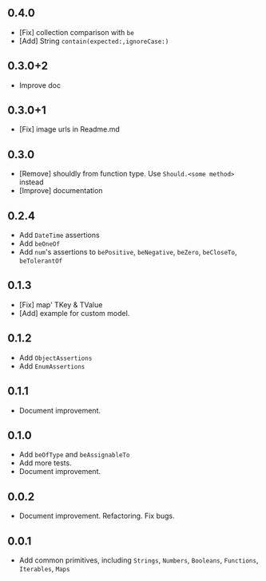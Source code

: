## 0.4.0

* [Fix] collection comparison with `be`
* [Add] String `contain(expected:,ignoreCase:)`

## 0.3.0+2

* Improve doc

## 0.3.0+1

* [Fix] image urls in Readme.md

## 0.3.0

* [Remove] shouldly from function type. Use `Should.<some method>` instead
* [Improve] documentation

## 0.2.4

* Add `DateTime` assertions
* Add `beOneOf`
* Add `num`'s assertions to `bePositive`, `beNegative`, `beZero`, `beCloseTo`, `beTolerantOf`

## 0.1.3

* [Fix] map' TKey & TValue
* [Add] example for custom model.

## 0.1.2

* Add `ObjectAssertions`
* Add `EnumAssertions`

## 0.1.1

* Document improvement.

## 0.1.0

* Add `beOfType` and `beAssignableTo`
* Add more tests.
* Document improvement.

## 0.0.2

* Document improvement. Refactoring. Fix bugs.

## 0.0.1

* Add common primitives, including `Strings`, `Numbers`, `Booleans`, `Functions`, `Iterables`, `Maps`
